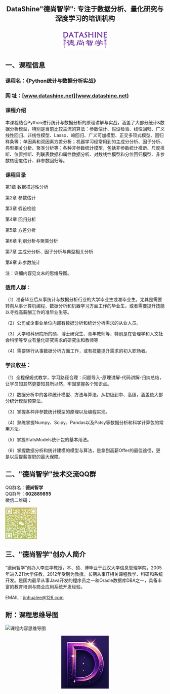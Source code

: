 ## <p align='center'>DataShine"德尚智学": 专注于数据分析、量化研究与深度学习的培训机构<br> </p>

<p align='center'><img src=deshang.png width=150px /> </p>

## 一、课程信息<br>
### 课程名：《Python统计与数据分析实战》<br>
### 网    址：[www.datashine.net](www.datashine.net)
### 课程介绍
本课程结合Python进行统计与数据分析的原理讲解与实战，涵盖了大部分统计&数据分析模型，特别是当前比较主流的算法：参数估计、假设检验、线性回归、广义线性回归、非线性模型、Lasso、岭回归、广义可加模型、正交多项式模型、回归样条等；单因素和双因素方差分析；机器学习经常用到的主成分分析、因子分析、典型相关分析、聚类分析等；各种非参数统计模型，包括非参数统计推断、尺度推断、位置推断、列联表数据和属性数据分析、对数线性模型和分位回归模型、非参数核密度估计、非参数回归等。


### 课程目录

第1章 数据描述性分析

第2章 参数估计

第3章 假设检验

第4章 回归分析

第5章 方差分析

第6章 判别分析与聚类分析

第7章 主成分分析、因子分析与典型相关分析

第8章 非参数统计<br>

注：详细内容见文末的思维导图。

###   适用人群：<br>
（1）准备毕业后从事统计与数据分析行业的大学毕业生或准毕业生。尤其是需要转向从事计算机编程、数据分析和机器学习方面工作的毕业生，或者需要提升技能以寻找高薪酬工作的准毕业生等。<br>

（2）公司或企事业单位内部有数据分析和统计分析需求的从业人员。<br>

（3）大学和科研院所的硕、博士研究生、青年教师等，特别是在管理学和人文社会科学等专业有量化研究需求的研究生和教师等<br>

（4）需要转行从事数据分析方面工作，或有技能提升需求的初入职场者。<br>

### 学员收益：<br>
（1）全程保姆式教学，学习路径合理：问题导入-原理讲解-代码讲解-归纳总结，让学员知其然更要知其所以然，牢固掌握各个知识点。<br>

（2）数据分析中的各种统计模型、方法与算法。从初级到中、高级，涵盖绝大部分统计模型预算法。<br>

（3）掌握各种非参数统计模型的原理以及编程实现。<br>

（4）熟练掌握Numpy、Scipy、Pandas以及Patsy等数据分析和科学计算包的常用方法。<br>

（5）掌握StatsModels统计包的基本用法。<br>

（6）掌握数据分析和统计建模的模型与算法，是拿到高薪Offer的最佳途径，更是以后提薪提职的最大保障。<br>

## 二、"德尚智学"技术交流QQ群<br>

QQ群名：**德尚智学**<br>
QQ群号：**602889855**<br>
微信二维码：<br>

<img src=weixin.png width=100px />

## 三、"德尚智学"创办人简介<br>
“德尚智学”创办人李进华教授，本、硕、博毕业于武汉大学信息管理学院，2005年进入211大学任教，2012年受聘为教授。长期从事IT相关课程教学、科研和系统开发。是国内最早从事Java开发的程序员之一和Oracle数据库DBA之一，具备丰富的教育培训与商业应用系统开发经验。<br>



EMAIL：jinhualee@126.com <br>



## 附：课程思维导图
<img src='https://github.com/jinhualee/datashine/blob/master/content.jpg'  alt='课程内容思维导图'/>

<p align='center'><img src=logo.png width=150px /></p>
